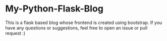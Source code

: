 # My-Python-Flask-Blog
This is a flask based blog whose frontend is created using bootstrap.
If you have any questions or suggestions, feel free to open an issue or pull request :)

